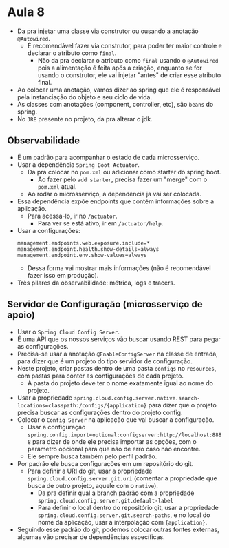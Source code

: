 # Aula 8

* Da pra injetar uma classe via construtor ou ousando a anotação `@Autowired`.
  * É recomendável fazer via construtor, para poder ter maior controle e declarar o atributo como `final`.
    * Não da pra declarar o atributo como `final` usando o `@Autowired` pois a alimentação é feita após a criação, enquanto se for usando o construtor, ele vai injetar "antes" de criar esse atributo final.
* Ao colocar uma anotação, vamos dizer ao spring que ele é responsável pela instanciação do objeto e seu ciclo de vida.
* As classes com anotações (component, controller, etc), são `beans` do spring. 
* No `JRE` presente no projeto, da pra alterar o jdk.

## Observabilidade
* É um padrão para acompanhar o estado de cada microsserviço.
* Usar a dependência `Spring Boot Actuator`.
  * Da pra colocar no `pom.xml` ou adicionar como starter do spring boot.
    * Ao fazer pelo `add starter`, precisa fazer um "merge" com o `pom.xml` atual.
  * Ao rodar o microsserviço, a dependência ja vai ser colocada.
* Essa dependência expõe endpoints que contém informações sobre a aplicação.
  * Para acessa-lo, ir no `/actuator`.
    * Para ver se está ativo, ir em `/actuator/help`.
* Usar a configurações:
    ```
    management.endpoints.web.exposure.include=*
    management.endpoint.health.show-details=always
    management.endpoint.env.show-values=always
    ```
  * Dessa forma vai mostrar mais informações (não é recomendável fazer isso em produção).
* Três pilares da observabilidade: métrica, logs e tracers.

## Servidor de Configuração (microsserviço de apoio)
* Usar o `Spring Cloud Config Server`.
* É uma API que os nossos serviços vão buscar usando REST para pegar as configurações.
* Precisa-se usar a anotação `@EnableConfigServer` na classe de entrada, para dizer que é um projeto do tipo servidor de configuração.
* Neste projeto, criar pastas dentro de uma pasta `configs` no `resources`, com pastas para conter as configurações de cada projeto.
  * A pasta do projeto deve ter o nome exatamente igual ao nome do projeto.
* Usar a propriedade `spring.cloud.config.server.native.search-locations=classpath:/configs/{application}` para dizer que o projeto precisa buscar as configurações dentro do projeto config.
* Colocar o `Config Server` na aplicação que vai buscar a configuração.
  * Usar a configuração `spring.config.import=optional:configserver:http://localhost:8888` para dizer de onde ele precisa importar as opções, com o parâmetro opcional para que não de erro caso não encontre.
  * Ele sempre busca também pelo perfil padrão.
* Por padrão ele busca configurações em um repositório do git.
  * Para definir a URI do git, usar a propriedade `spring.cloud.config.server.git.uri` (comentar a propriedade que busca de outro projeto, aquele com o `native`).
    * Da pra definir qual a branch padrão com a propriedade `spring.cloud.config.server.git.default-label`
    * Para definir o local dentro do repositório git, usar a propriedade `spring.cloud.config.server.git.search-paths`, e no local do nome da aplicação, usar a interpolação com `{application}`.
* Seguindo esse padrão do git, podemos colocar outras fontes externas, algumas vão precisar de dependências específicas.